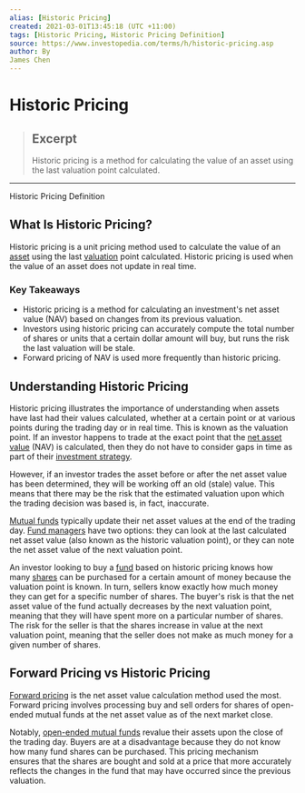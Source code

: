 ```yaml
---
alias: [Historic Pricing]
created: 2021-03-01T13:45:18 (UTC +11:00)
tags: [Historic Pricing, Historic Pricing Definition]
source: https://www.investopedia.com/terms/h/historic-pricing.asp
author: By
James Chen
---
```


# Historic Pricing

> ## Excerpt
> Historic pricing is a method for calculating the value of an asset using the last valuation point calculated.

---

Historic Pricing Definition
## What Is Historic Pricing?

Historic pricing is a unit pricing method used to calculate the value of an [asset](https://www.investopedia.com/terms/a/asset.asp) using the last [valuation](https://www.investopedia.com/terms/v/valuation.asp) point calculated. Historic pricing is used when the value of an asset does not update in real time.

### Key Takeaways

-   Historic pricing is a method for calculating an investment's net asset value (NAV) based on changes from its previous valuation.
-   Investors using historic pricing can accurately compute the total number of shares or units that a certain dollar amount will buy, but runs the risk the last valuation will be stale.
-   Forward pricing of NAV is used more frequently than historic pricing.

## Understanding Historic Pricing

Historic pricing illustrates the importance of understanding when assets have last had their values calculated, whether at a certain point or at various points during the trading day or in real time. This is known as the valuation point. If an investor happens to trade at the exact point that the [net asset value](https://www.investopedia.com/terms/n/nav.asp) (NAV) is calculated, then they do not have to consider gaps in time as part of their [investment strategy](https://www.investopedia.com/terms/i/investmentstrategy.asp).

However, if an investor trades the asset before or after the net asset value has been determined, they will be working off an old (stale) value. This means that there may be the risk that the estimated valuation upon which the trading decision was based is, in fact, inaccurate.

[Mutual funds](https://www.investopedia.com/terms/m/mutualfund.asp) typically update their net asset values at the end of the trading day. [Fund managers](https://www.investopedia.com/terms/f/fundmanager.asp) have two options: they can look at the last calculated net asset value (also known as the historic valuation point), or they can note the net asset value of the next valuation point.

An investor looking to buy a [fund](https://www.investopedia.com/terms/f/fund.asp) based on historic pricing knows how many [shares](https://www.investopedia.com/terms/s/shares.asp) can be purchased for a certain amount of money because the valuation point is known. In turn, sellers know exactly how much money they can get for a specific number of shares. The buyer's risk is that the net asset value of the fund actually decreases by the next valuation point, meaning that they will have spent more on a particular number of shares. The risk for the seller is that the shares increase in value at the next valuation point, meaning that the seller does not make as much money for a given number of shares.

## Forward Pricing vs Historic Pricing

[Forward pricing](https://www.investopedia.com/terms/f/fowardpricing.asp) is the net asset value calculation method used the most. Forward pricing involves processing buy and sell orders for shares of open-ended mutual funds at the net asset value as of the next market close.

Notably, [open-ended mutual funds](https://www.investopedia.com/terms/o/open-endfund.asp) revalue their assets upon the close of the trading day. Buyers are at a disadvantage because they do not know how many fund shares can be purchased. This pricing mechanism ensures that the shares are bought and sold at a price that more accurately reflects the changes in the fund that may have occurred since the previous valuation.
